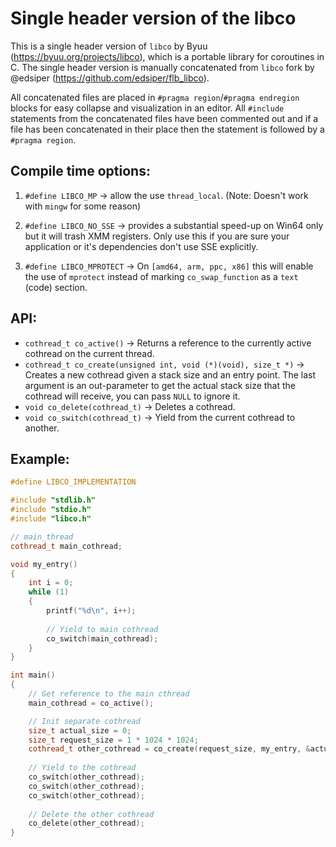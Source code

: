 # Single header version of the libco

This is a single header version of `libco` by Byuu (https://byuu.org/projects/libco), which is a portable library for coroutines in C.
The single header version is manually concatenated from `libco` fork by @edsiper (https://github.com/edsiper/flb_libco).

All concatenated files are placed in `#pragma region`/`#pragma endregion` blocks for easy collapse and visualization in an editor.
All `#include` statements from the concatenated files have been commented out and if a file has been concatenated in their place then the statement is followed by a `#pragma region`.

## Compile time options:

1. `#define LIBCO_MP` -> allow the use `thread_local`. (Note: Doesn't work with `mingw` for some reason)

2. `#define LIBCO_NO_SSE` -> provides a substantial speed-up on Win64 only but it will trash XMM registers. Only use this if you are sure your application or it's dependencies don't use SSE explicitly.

3. `#define LIBCO_MPROTECT` -> On `[amd64, arm, ppc, x86]` this will enable the use of `mprotect` instead of marking `co_swap_function` as a `text` (code) section.

## API:

- `cothread_t co_active()` -> Returns a reference to the currently active cothread on the current thread. 
- `cothread_t co_create(unsigned int, void (*)(void), size_t *)` -> Creates a new cothread given a stack size and an entry point. The last argument is an out-parameter to get the actual stack size that the cothread will receive, you can pass `NULL` to ignore it. 
- `void co_delete(cothread_t)` -> Deletes a cothread.
- `void co_switch(cothread_t)` -> Yield from the current cothread to another.

## Example:

```cpp
#define LIBCO_IMPLEMENTATION

#include "stdlib.h"
#include "stdio.h"
#include "libco.h"

// main_thread
cothread_t main_cothread;

void my_entry()
{
    int i = 0;
    while (1)
    {
        printf("%d\n", i++);
        
        // Yield to main cothread
        co_switch(main_cothread);
    }
}

int main()
{
    // Get reference to the main cthread
    main_cothread = co_active();

    // Init separate cothread
    size_t actual_size = 0;
    size_t request_size = 1 * 1024 * 1024;
    cothread_t other_cothread = co_create(request_size, my_entry, &actual_size);
    
    // Yield to the cothread
    co_switch(other_cothread);
    co_switch(other_cothread);
    co_switch(other_cothread);
    
    // Delete the other cothread
    co_delete(other_cothread);
}
```